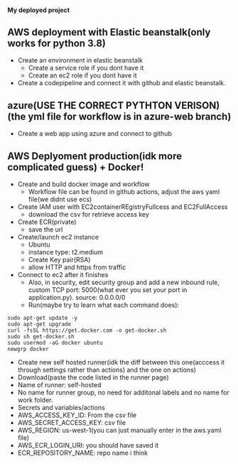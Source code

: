 #### My deployed project

## AWS deployment with Elastic beanstalk(only works for python 3.8)
* Create an environment in elastic beanstalk
  * Create a service role if you dont have it
  * Create an ec2 role if you dont have it
* Create a codepipeline and connect it with github and elastic beanstalk. 

## azure(USE THE CORRECT PYTHTON VERISON)(the yml file for workflow is in azure-web branch)
* Create a web app using azure and connect to github

## AWS Deplyoment production(idk more complicated guess) + Docker!
* Create and build docker image and workflow
  * Workflow file can be found in github actions, adjust the aws yaml file(we didnt use ecs)
* Create IAM user with EC2containerREgistryFullcess and EC2FullAccess
  * download the csv for retrieve access key
* Create ECR(private)
  * save the url
* Create/launch ec2 instance
  * Ubuntu
  * instance type: t2.medium
  * Create Key pair(RSA)
  * allow HTTP and https from traffic
* Connect to ec2 after it finishes
  * Also, in security, edit security group and add a new inbound rule, custom TCP port: 5000(what ever you set your port in application.py). source: 0.0.0.0/0
  * Run(maybe try to learn what each command does):
```
sudo apt-get update -y
sudo apt-get upgrade
curl -fsSL https://get.docker.com -o get-docker.sh
sudo sh get-docker.sh
sudo usermod -aG docker ubuntu
newgrp docker
```
* Create new self hosted runner(idk the diff between this one(acccess it through settings rather than actions) and the one on actions)
 * Download(paste the code listed in the runner page)
 * Name of runner: self-hosted
 * No name for runner group, no need for additonal labels and no name for work folder.
* Secrets and variables/actions
 * AWS_ACCESS_KEY_ID: From the csv file
 * AWS_SECRET_ACCESS_KEY: csv file
 * AWS_REGION: us-west-1(you can just manually enter in the aws.yaml file)
 * AWS_ECR_LOGIN_URI: you should have saved it
 * ECR_REPOSITORY_NAME: repo name i think
 

 

